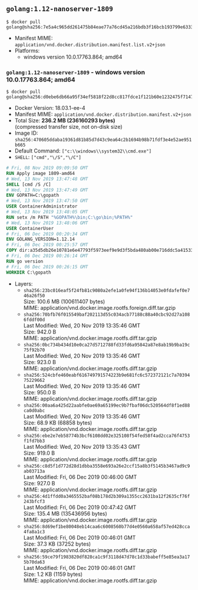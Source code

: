 ## `golang:1.12-nanoserver-1809`

```console
$ docker pull golang@sha256:7e5a4c965dd261475b84eae77a76cd45a216bdb3f16bcb193799e6333b308975
```

-	Manifest MIME: `application/vnd.docker.distribution.manifest.list.v2+json`
-	Platforms:
	-	windows version 10.0.17763.864; amd64

### `golang:1.12-nanoserver-1809` - windows version 10.0.17763.864; amd64

```console
$ docker pull golang@sha256:d0ebe6db66a95f34ef5818f22d8cc817fdce1f121b60e1232475f714765e9183
```

-	Docker Version: 18.03.1-ee-4
-	Manifest MIME: `application/vnd.docker.distribution.manifest.v2+json`
-	Total Size: **236.2 MB (236160293 bytes)**  
	(compressed transfer size, not on-disk size)
-	Image ID: `sha256:470605ddaba19361d81b85d7d43c9ea64c2b1694b98b71fdf3e4e52ae951b665`
-	Default Command: `["c:\\windows\\system32\\cmd.exe"]`
-	`SHELL`: `["cmd","\/S","\/C"]`

```dockerfile
# Fri, 08 Nov 2019 09:09:50 GMT
RUN Apply image 1809-amd64
# Wed, 13 Nov 2019 13:47:48 GMT
SHELL [cmd /S /C]
# Wed, 13 Nov 2019 13:47:49 GMT
ENV GOPATH=C:\gopath
# Wed, 13 Nov 2019 13:47:50 GMT
USER ContainerAdministrator
# Wed, 13 Nov 2019 13:48:05 GMT
RUN setx /m PATH "%GOPATH%\bin;C:\go\bin;%PATH%"
# Wed, 13 Nov 2019 13:48:06 GMT
USER ContainerUser
# Fri, 06 Dec 2019 00:20:34 GMT
ENV GOLANG_VERSION=1.12.14
# Fri, 06 Dec 2019 00:25:57 GMT
COPY dir:a35d5db26e10781e6e47793f5973eef9e9d3f5bda480ab00e716ddc5a4153337 in C:\go 
# Fri, 06 Dec 2019 00:26:14 GMT
RUN go version
# Fri, 06 Dec 2019 00:26:15 GMT
WORKDIR C:\gopath
```

-	Layers:
	-	`sha256:23bc016eaf5f24fb81c9080a2efe1a0fe94f136b14053e0fdafef0e746a26f50`  
		Size: 100.6 MB (100611407 bytes)  
		MIME: application/vnd.docker.image.rootfs.foreign.diff.tar.gzip
	-	`sha256:70bfb76f015549baf202113d55c034acb77188c88a40cbc92d27a1086fddf00d`  
		Last Modified: Wed, 20 Nov 2019 13:35:46 GMT  
		Size: 942.0 B  
		MIME: application/vnd.docker.image.rootfs.diff.tar.gzip
	-	`sha256:0bc734b434d10e0ca27d5712788fd33fd6a95842a87e8ab19b9ba19c75f92b70`  
		Last Modified: Wed, 20 Nov 2019 13:35:46 GMT  
		Size: 923.0 B  
		MIME: application/vnd.docker.image.rootfs.diff.tar.gzip
	-	`sha256:524cbfe460eabf616749791574223b9e681fc6c572372121c7a7039475229662`  
		Last Modified: Wed, 20 Nov 2019 13:35:46 GMT  
		Size: 950.0 B  
		MIME: application/vnd.docker.image.rootfs.diff.tar.gzip
	-	`sha256:00aa6a425d22aabfe0ae69a65199ec9b7fbaf06dc520564df8f1ed88ca0d0abc`  
		Last Modified: Wed, 20 Nov 2019 13:35:46 GMT  
		Size: 68.9 KB (68858 bytes)  
		MIME: application/vnd.docker.image.rootfs.diff.tar.gzip
	-	`sha256:ebe2e7eb58774b3bcf6108dd02e325108f54fed58f4ad2cca76f4753f1fd7bb3`  
		Last Modified: Wed, 20 Nov 2019 13:35:43 GMT  
		Size: 919.0 B  
		MIME: application/vnd.docker.image.rootfs.diff.tar.gzip
	-	`sha256:c8d5f1d772d28d1dbba3558e693a26e2ccf15a8b3f5145b3467ad9c9ab03713a`  
		Last Modified: Fri, 06 Dec 2019 00:46:00 GMT  
		Size: 927.0 B  
		MIME: application/vnd.docker.image.rootfs.diff.tar.gzip
	-	`sha256:4d1ffdd0a3465552baf08b178d2b309a1355cc2631ba12f2635cf76f243bfcf3`  
		Last Modified: Fri, 06 Dec 2019 00:47:42 GMT  
		Size: 135.4 MB (135436956 bytes)  
		MIME: application/vnd.docker.image.rootfs.diff.tar.gzip
	-	`sha256:8d69ef1be80048eb14caa6c6008560b77d4e0560a658af57ed428cca4fa8a1c3`  
		Last Modified: Fri, 06 Dec 2019 00:46:01 GMT  
		Size: 37.3 KB (37252 bytes)  
		MIME: application/vnd.docker.image.rootfs.diff.tar.gzip
	-	`sha256:59ce79f1983820df828ca1c9f3118d47d78c1d33babeff5e85ea3a175b70da63`  
		Last Modified: Fri, 06 Dec 2019 00:46:01 GMT  
		Size: 1.2 KB (1159 bytes)  
		MIME: application/vnd.docker.image.rootfs.diff.tar.gzip
